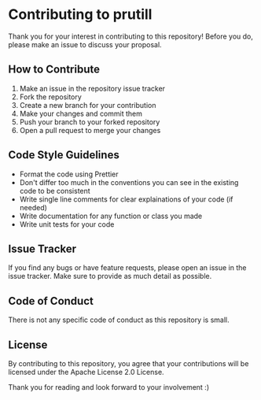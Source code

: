 # Contributing to **prutill**

Thank you for your interest in contributing to this repository! Before you do, please make an issue to discuss your
proposal.

## How to Contribute

1. Make an issue in the repository issue tracker
2. Fork the repository
3. Create a new branch for your contribution
4. Make your changes and commit them
5. Push your branch to your forked repository
6. Open a pull request to merge your changes

## Code Style Guidelines

- Format the code using Prettier
- Don't differ too much in the conventions you can see in the existing code to be consistent
- Write single line comments for clear explainations of your code (if needed)
- Write documentation for any function or class you made
- Write unit tests for your code

## Issue Tracker

If you find any bugs or have feature requests, please open an issue in the issue tracker. Make sure to provide as much
detail as possible.

## Code of Conduct

There is not any specific code of conduct as this repository is small.

## License

By contributing to this repository, you agree that your contributions will be licensed under the Apache License 2.0
License.

Thank you for reading and look forward to your involvement :)
